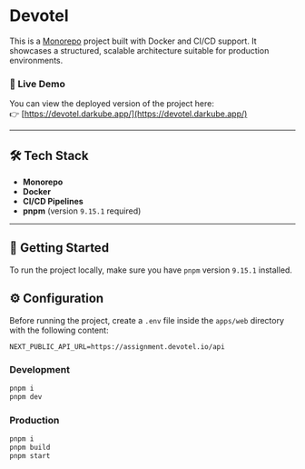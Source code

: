 # Devotel

This is a [Monorepo](https://en.wikipedia.org/wiki/Monorepo) project built with Docker and CI/CD support. It showcases a structured, scalable architecture suitable for production environments.

### 🚀 Live Demo

You can view the deployed version of the project here:  
👉 [https://devotel.darkube.app/](https://devotel.darkube.app/)

---

## 🛠️ Tech Stack

- **Monorepo**
- **Docker**
- **CI/CD Pipelines**
- **pnpm** (version `9.15.1` required)

---

## 🔧 Getting Started

To run the project locally, make sure you have `pnpm` version `9.15.1` installed.

## ⚙️ Configuration

Before running the project, create a `.env` file inside the `apps/web` directory with the following content:

```env
NEXT_PUBLIC_API_URL=https://assignment.devotel.io/api
```

### Development

```bash
pnpm i
pnpm dev
```

### Production

```bash
pnpm i
pnpm build
pnpm start
```
